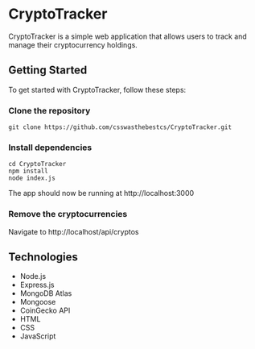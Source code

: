 # CryptoTracker

CryptoTracker is a simple web application that allows users to track and manage their cryptocurrency holdings.


## Getting Started
To get started with CryptoTracker, follow these steps:

### Clone the repository

```
git clone https://github.com/csswasthebestcs/CryptoTracker.git
```

### Install dependencies

```
cd CryptoTracker
npm install
node index.js
``` 
The app should now be running at http://localhost:3000

### Remove the cryptocurrencies

Navigate to http://localhost/api/cryptos

## Technologies 
- Node.js
- Express.js
- MongoDB Atlas
- Mongoose
- CoinGecko API
- HTML
- CSS
- JavaScript
